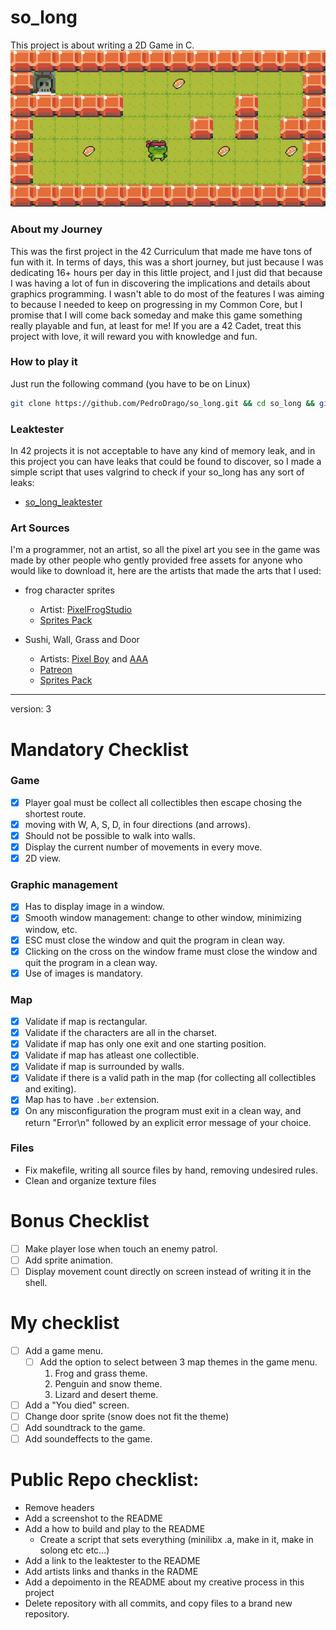 # so_long

This project is about writing a 2D Game in C.
![printscreen](printscreen.png)

### About my Journey
This was the first project in the 42 Curriculum that made me have tons of fun with it. In terms of days, this was a short journey, but just because I was dedicating 16+ hours per day in this little project, and I just did that because I was having a lot of fun in discovering the implications and details about graphics programming. I wasn't able to do most of the features I was aiming to because I needed to keep on progressing in my Common Core, but I promise that I will come back someday and make this game something really playable and fun, at least for me! If you are a 42 Cadet, treat this project with love, it will reward you with knowledge and fun.

### How to play it
Just run the following command (you have to be on Linux)
```bash
git clone https://github.com/PedroDrago/so_long.git && cd so_long && git clone https://github.com/42Paris/minilibx-linux.git minilibx && cd minilibx && ./configure && cd .. && make && ./so_long
```

### Leaktester
In 42 projects it is not acceptable to have any kind of memory leak, and in this project you can have leaks that could be found to discover, so I made a simple script that uses valgrind to check if your so_long has any sort of leaks:
- [so_long_leaktester](https://github.com/PedroDrago/so_long_leaktester)

### Art Sources
I'm a programmer, not an artist, so all the pixel art you see in the game was made by other people who gently provided free assets for anyone who would like to download it, here are the artists that made the arts that I used:


- frog character sprites
    - Artist: [PixelFrogStudio](https://twitter.com/PixelFrogStudio)
    - [Sprites Pack](https://pixelfrog-assets.itch.io/pixel-adventure-1)

- Sushi, Wall, Grass and Door
    - Artists: [Pixel Boy](https://twitter.com/2Pblog1) and [AAA](https://www.instagram.com/challenger.aaa/?hl=fr)
    - [Patreon](https://www.patreon.com/pixelarchipel)
    - [Sprites Pack](https://pixel-boy.itch.io/ninja-adventure-asset-pack)







---

version: 3

# Mandatory Checklist
### Game
- [x] Player goal must be collect all collectibles then escape chosing the shortest route.
- [x] moving with W, A, S, D, in four directions (and arrows).
- [x] Should not be possible to walk into walls.
- [x] Display the current number of movements in every move.
- [x] 2D view.

### Graphic management
- [x] Has to display image in a window.
- [x] Smooth window management: change to other window, minimizing window, etc.
- [x] ESC must close the window and quit the program in clean way.
- [x] Clicking on the cross on the window frame must close the window and quit the program in a clean way.
- [x] Use of images is mandatory.

### Map
- [x] Validate if map is rectangular.
- [x] Validate if the characters are all in the charset.
- [x] Validate if map has only one exit and one starting position.
- [x] Validate if map has atleast one collectible.
- [x] Validate if map is surrounded by walls.
- [x] Validate if there is a valid path in the map (for collecting all collectibles and exiting).
- [x] Map has to have `.ber` extension.
- [x] On any misconfiguration the program must exit in a clean way, and return "Error\n" followed by an explicit error message of your choice.

### Files
- Fix makefile, writing all source files by hand, removing undesired rules.
- Clean and organize texture files

# Bonus Checklist
- [ ] Make player lose when touch an enemy patrol.
- [ ] Add sprite animation.
- [ ] Display movement count directly on screen instead of writing it in the shell.

# My checklist
- [ ] Add a game menu.
    - [ ] Add the option to select between 3 map themes in the game menu.
        1. Frog and grass theme.
        2. Penguin and snow theme.
        3. Lizard and desert theme.
- [ ] Add a "You died" screen.
- [ ] Change door sprite (snow does not fit the theme)
- [ ] Add soundtrack to the game.
- [ ] Add soundeffects to the game.

# Public Repo checklist:
- Remove headers
- Add a screenshot to the README
- Add a how to build and play to the README
    - Create a script that sets everything (minilibx .a, make in it, make in solong etc etc...)
- Add a link to the leaktester to the README
- Add artists links and thanks in the RADME
- Add a depoimento in the README about my creative process in this project
- Delete repository with all commits, and copy files to a brand new repository.


